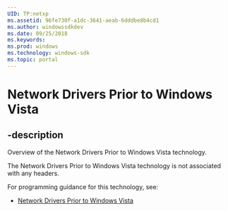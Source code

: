 ```yaml
---
UID: TP:netxp
ms.assetid: 96fe730f-a1dc-3641-aeab-6dddbe8b4cd1
ms.author: windowssdkdev
ms.date: 09/25/2018
ms.keywords: 
ms.prod: windows
ms.technology: windows-sdk
ms.topic: portal
---
```


# Network Drivers Prior to Windows Vista

## -description

Overview of the Network Drivers Prior to Windows Vista technology.

The Network Drivers Prior to Windows Vista technology is not associated with any headers.

For programming guidance for this technology, see:
* [Network Drivers Prior to Windows Vista](https://docs.microsoft.com/en-us/windows-hardware/drivers/netxp)

